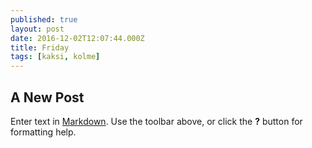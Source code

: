 ```yaml
---
published: true
layout: post
date: 2016-12-02T12:07:44.000Z
title: Friday
tags: [kaksi, kolme]
---
```



## A New Post

Enter text in [Markdown](http://daringfireball.net/projects/markdown/). Use the toolbar above, or click the **?** button for formatting help.
